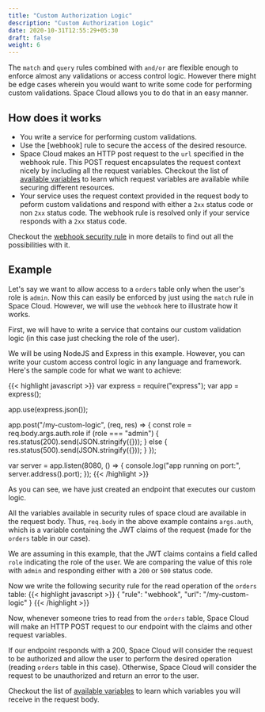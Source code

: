 ```yaml
---
title: "Custom Authorization Logic"
description: "Custom Authorization Logic"
date: 2020-10-31T12:55:29+05:30
draft: false
weight: 6
---
```


The `match` and `query` rules combined with `and/or` are flexible enough to enforce almost any validations or access control logic. However there might be edge cases wherein you would want to write some code for performing custom validations. Space Cloud allows you to do that in an easy manner.

## How does it works

- You write a service for performing custom validations.
- Use the [webhook] rule to secure the access of the desired resource. 
- Space Cloud makes an HTTP post request to the `url` specified in the webhook rule. This POST request encapsulates the request context nicely by including all the request variables. Checkout the list of [available variables]() to learn which request variables are available while securing different resources.
- Your service uses the request context provided in the request body to peform custom validations and respond with either a `2xx` status code or non `2xx` status code. The webhook rule is resolved only if your service responds with a `2xx` status code.

Checkout the [webhook security rule]() in more details to find out all the possibilities with it.

## Example

Let's say we want to allow access to a `orders` table only when the user's role is `admin`. Now this can easily be enforced by just using the `match` rule in Space Cloud. However, we will use the `webhook` here to illustrate how it works.

First, we will have to write a service that contains our custom validation logic (in this case just checking the role of the user).

We will be using NodeJS and Express in this example. However, you can write your custom access control logic in any language and framework. Here's the sample code for what we want to achieve:

{{< highlight javascript >}}
var express = require("express");
var app = express();

app.use(express.json());

app.post("/my-custom-logic", (req, res) => {
  const role = req.body.args.auth.role
  if (role === "admin") {
    res.status(200).send(JSON.stringify({}));
  } else {
    res.status(500).send(JSON.stringify({}));
  }
});

var server = app.listen(8080, () => {
  console.log("app running on port:", server.address().port);
});
{{< /highlight >}}

As you can see, we have just created an endpoint that executes our custom logic. 

All the variables available in security rules of space cloud are available in the request body. Thus, `req.body` in the above example contains `args.auth`, which is a variable containing the JWT claims of the request (made for the `orders` table in our case). 

We are assuming in this example, that the JWT claims contains a field called `role` indicating the role of the user. We are comparing the value of this role with `admin` and responding either with a `200` or `500` status code.


Now we write the following security rule for the read operation of the `orders` table:
{{< highlight javascript >}}
{
  "rule": "webhook",
  "url": "<service-origin>/my-custom-logic"
}
{{< /highlight >}}

Now, whenever someone tries to read from the `orders` table, Space Cloud will make an HTTP POST request to our endpoint with the claims and other request variables. 

If our endpoint responds with a 200, Space Cloud will consider the request to be authorized and allow the user to perform the desired operation (reading `orders` table in this case). Otherwise, Space Cloud will consider the request to be unauthorized and return an error to the user. 

Checkout the list of [available variables]() to learn which variables you will receive in the request body. 